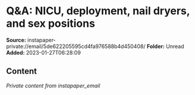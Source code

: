 # Q&A: NICU, deployment, nail dryers, and sex positions

**Source:** instapaper-private://email/5de622205595cd4fa976588b4d450408/
**Folder:** Unread
**Added:** 2023-01-27T06:28:09




## Content
*Private content from instapaper_email*
